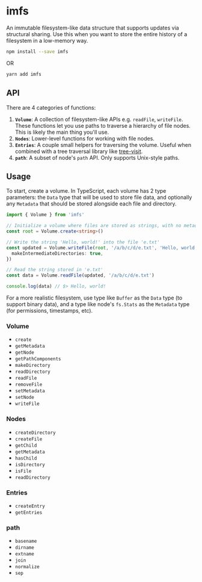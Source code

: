 # imfs

An immutable filesystem-like data structure that supports updates via structural sharing. Use this when you want to store the entire history of a filesystem in a low-memory way.

```bash
npm install --save imfs
```

OR

```bash
yarn add imfs
```

## API

There are 4 categories of functions:

1. **`Volume`**: A collection of filesystem-like APIs e.g. `readFile`, `writeFile`. These functions let you use paths to traverse a hierarchy of file nodes. This is likely the main thing you'll use.
2. **`Nodes`**: Lower-level functions for working with file nodes.
3. **`Entries`**: A couple small helpers for traversing the volume. Useful when combined with a tree traversal library like [tree-visit](https://github.com/dabbott/tree-visit).
4. **`path`**: A subset of node's `path` API. Only supports Unix-style paths.

## Usage

To start, create a volume. In TypeScript, each volume has 2 type parameters: the `Data` type that will be used to store file data, and optionally any `Metadata` that should be stored alongside each file and directory.

```ts
import { Volume } from 'imfs'

// Initialize a volume where files are stored as strings, with no metadata.
const root = Volume.create<string>()

// Write the string 'Hello, world!' into the file 'e.txt'
const updated = Volume.writeFile(root, '/a/b/c/d/e.txt', 'Hello, world!', {
  makeIntermediateDirectories: true,
})

// Read the string stored in 'e.txt'
const data = Volume.readFile(updated, '/a/b/c/d/e.txt')

console.log(data) // $> Hello, world!
```

For a more realistic filesystem, use type like `Buffer` as the `Data` type (to support binary data), and a type like node's `fs.Stats` as the `Metadata` type (for permissions, timestamps, etc).

### Volume

- `create`
- `getMetadata`
- `getNode`
- `getPathComponents`
- `makeDirectory`
- `readDirectory`
- `readFile`
- `removeFile`
- `setMetadata`
- `setNode`
- `writeFile`

### Nodes

- `createDirectory`
- `createFile`
- `getChild`
- `getMetadata`
- `hasChild`
- `isDirectory`
- `isFile`
- `readDirectory`

### Entries

- `createEntry`
- `getEntries`

### path

- `basename`
- `dirname`
- `extname`
- `join`
- `normalize`
- `sep`
